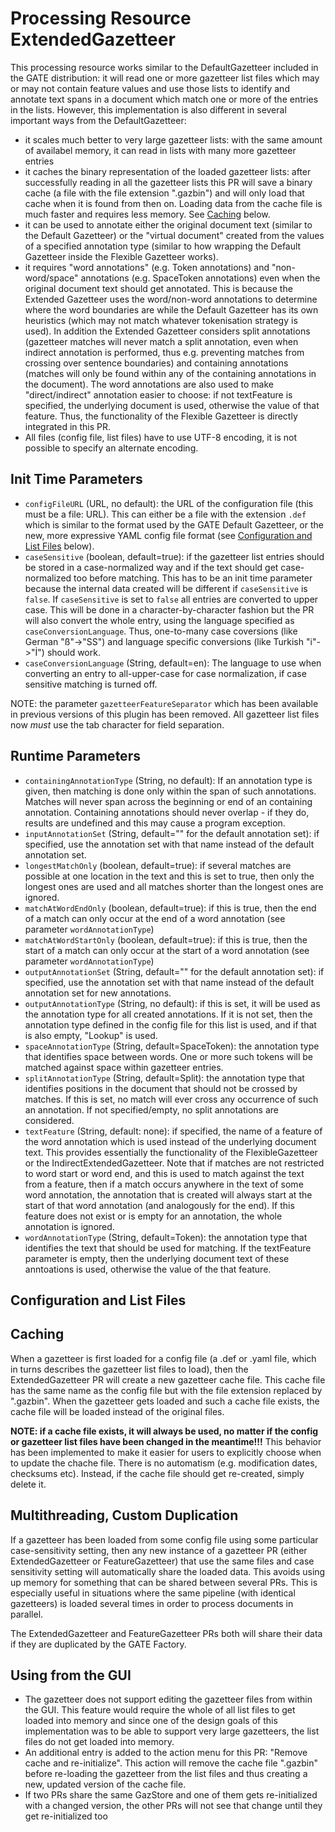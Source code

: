 # Processing Resource ExtendedGazetteer

This processing resource works similar to the DefaultGazetteer included in the GATE distribution: it will read one or more gazetteer list files which may or may not contain feature values and use those lists to identify and annotate text spans in a document which match one or more of the entries in the lists. However, this implementation is also different in several important ways from the DefaultGazetteer:
* it scales much better to very large gazetteer lists: with the same amount of availabel memory, it can read in lists with many more gazetteer entries
* it caches the binary representation of the loaded gazetteer lists: after successfully reading in all the gazetteer lists this PR will save a binary cache (a file with the file extension ".gazbin") and will only load that cache when it is found from then on. Loading data from the cache file is much faster and requires less memory. See [Caching](#caching) below.
* it can be used to annotate either the original document text (similar to the Default Gazetteer) or the "virtual document" created from the values of a specified annotation type (similar to how wrapping the Default Gazetteer inside the Flexible Gazetteer works). 
* it requires "word annotations" (e.g. Token annotations) and "non-word/space" annotations (e.g. SpaceToken annotations) even when the original document text should get annotated. This is because the Extended Gazetteer uses the word/non-word annotations to determine where the word boundaries are while the Default Gazetteer has its own heuristics (which may not match whatever tokenisation strategy is used). In addition the Extended Gazetteer considers split annotations (gazetteer matches will never match a split annotation, even when indirect annotation is performed, thus e.g. preventing matches from crossing over sentence boundaries) and containing annotations (matches will only be found within any of the containing annotations in the document). The word annotations are also used to make "direct/indirect" annotation easier to choose: if not textFeature is specified, the underlying document is used, otherwise the value of that feature. Thus, the functionality of the Flexible Gazetteer is directly integrated in this PR.
* All files (config file, list files) have to use UTF-8 encoding, it is not possible to specify an alternate encoding.

## Init Time Parameters ##

* `configFileURL` (URL, no default): the URL of the configuration file (this must be a file: URL). This can either be a file with the extension `.def` which is similar to the format used by the GATE Default Gazetteer, or the new, more expressive YAML config file format (see [Configuration and List Files](#configfile) below).
* `caseSensitive` (boolean, default=true): if the gazetteer list entries should be stored in a case-normalized way and if the text should get case-normalized too before matching. This has to be an init time parameter because the internal data created will be different if `caseSensitive` is `false`. If `caseSensitive` is set to `false` all entries are converted to upper case. This will be done in a character-by-character fashion but the PR will also convert the whole entry, using the language specified as `caseConversionLanguage`. Thus, one-to-many case coversions (like German "ß"->"SS") and language specific conversions (like Turkish "i"->"İ") should work.
* `caseConversionLanguage` (String, default=en): The language to use when converting an entry to all-upper-case for case normalization, if case sensitive matching is turned off. 

NOTE: the parameter `gazetteerFeatureSeparator` which has been available in previous versions of this plugin has been removed. All gazetteer list files now *must* use the tab character for field separation.

## Runtime Parameters ##

* `containingAnnotationType` (String, no default):  If an annotation type is given, then matching is done only within the span of such annotations. Matches will never span across the beginning or end of an containing annotation. Containing annotations should never overlap - if they do, results are undefined and this may cause a program exception. 
* `inputAnnotationSet` (String, default="" for the default annotation set): if specified, use the annotation set with that name instead of the default annotation set. 
* `longestMatchOnly` (boolean, default=true): if several matches are possible at one location in the text and this is set to true, then only the longest ones are used and all matches shorter than the longest ones are ignored. 
* `matchAtWordEndOnly` (boolean, default=true): if this is true, then the end of a match can only occur at the end of a word annotation (see parameter `wordAnnotationType`) 
* `matchAtWordStartOnly` (boolean, default=true): if this is true, then the start of a match can only occur at the start of a word annotation (see parameter `wordAnnotationType`)
* `outputAnnotationSet` (String, default="" for the default annotation set): if specified, use the annotation set with that name instead of the default annotation set for new annotations. 
* `outputAnnotationType` (String, no default): if this is set, it will be used as the annotation type for all created annotations. If it is not set, then the annotation type defined in the config file for this list is used, and if that is also empty, "Lookup" is used. 
* `spaceAnnotationType` (String, default=SpaceToken): the annotation type that identifies space between words. One or more such tokens will be matched against space within gazetteer entries. 
* `splitAnnotationType` (String, default=Split): the annotation type that identifies positions in the document that should not be crossed by matches. If this is set, no match will ever cross any occurrence of such an annotation. If not specified/empty, no split annotations are considered. 
* `textFeature` (String, default: none): if specified, the name of a feature of the word annotation which is used instead of the underlying document text. This provides essentially the functionality of the FlexibleGazetteer or the IndirectExtendedGazetteer. Note that if matches are not restricted to word start or word end, and this is used to match against the text from a feature, then if a match occurs anywhere in the text of some word annotation, the annotation that is created will always start at the start of that word annotation (and analogously for the end). If this feature does not exist or is empty for an annotation, the whole annotation is ignored.
* `wordAnnotationType` (String, default=Token): the annotation type that identifies the text that should be used for matching. If the textFeature parameter is empty, then the underlying document text of these anntoations is used, otherwise the value of the that feature. 

## <a name="configfile"></a>Configuration and List Files ##

## <a name="caching"></a>Caching ##

When a gazetteer is first loaded for a config file (a .def or .yaml file, which in turns describes the gazetteer list files to load), then the ExtendedGazetteer PR will create a new gazetteer cache file. This cache file has the same name as the config file but with the file extension replaced by ".gazbin". When the gazetteer gets loaded and such a cache file exists, the cache file will be loaded instead of the original files.

**NOTE: if a cache file exists, it will always be used, no matter if the config or gazetteer list files have been changed in the meantime!!!** This behavior has been implemented to make it easier for users to explicitly choose when to update the chache file. There is no automatism (e.g. modification dates, checksums etc). Instead, if the cache file should get re-created, simply delete it. 

## Multithreading, Custom Duplication ##

If a gazetteer has been loaded from some config file using some particular case-sensitivity setting, then any new instance of a gazetteer PR (either ExtendedGazetteer or FeatureGazetteer) that use the same files and case sensitivity setting will automatically share the loaded data. This avoids using up memory for something that can be shared between several PRs. This is especially useful in situations where the same pipeline (with identical gazetteers) is loaded several times in order to process documents in parallel. 

The ExtendedGazetteer and FeatureGazetteer PRs both will share their data if they are duplicated by the GATE Factory. 

## Using from the GUI

* The gazetteer does not support editing the gazetteer files from within the GUI. This feature would require the whole of all list files to get loaded into memory and since one of the design goals of this implementation was to be able to support very large gazetteers, the list files do not get loaded into memory.
* An additional entry is added to the action menu for this PR: "Remove cache and re-initialize". This action will remove the cache file ".gazbin" before re-loading the gazetteer from the list files and thus creating a new, updated version of the cache file.
* If two PRs share the same GazStore and one of them gets re-initialized with a changed version, the other PRs will not see that change until they get re-initialized too
